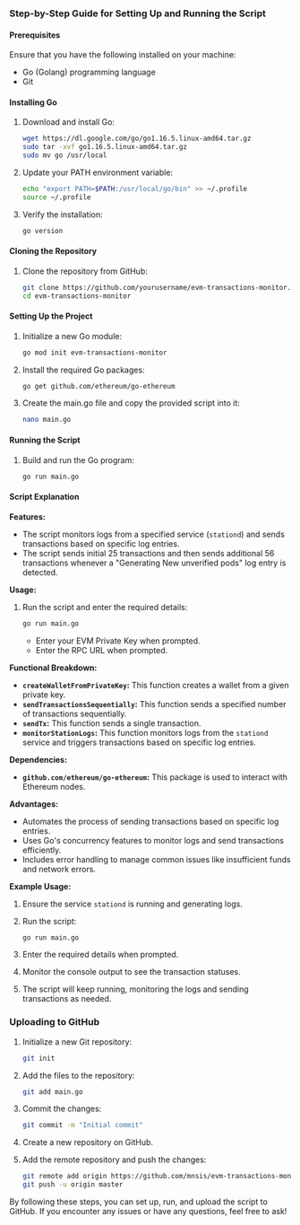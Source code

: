 ### Step-by-Step Guide for Setting Up and Running the Script

#### Prerequisites
Ensure that you have the following installed on your machine:
- Go (Golang) programming language
- Git

#### Installing Go
1. Download and install Go:
   ```sh
   wget https://dl.google.com/go/go1.16.5.linux-amd64.tar.gz
   sudo tar -xvf go1.16.5.linux-amd64.tar.gz
   sudo mv go /usr/local
   ```

2. Update your PATH environment variable:
   ```sh
   echo "export PATH=$PATH:/usr/local/go/bin" >> ~/.profile
   source ~/.profile
   ```

3. Verify the installation:
   ```sh
   go version
   ```

#### Cloning the Repository
1. Clone the repository from GitHub:
   ```sh
   git clone https://github.com/yourusername/evm-transactions-monitor.git
   cd evm-transactions-monitor
   ```

#### Setting Up the Project
1. Initialize a new Go module:
   ```sh
   go mod init evm-transactions-monitor
   ```

2. Install the required Go packages:
   ```sh
   go get github.com/ethereum/go-ethereum
   ```

3. Create the main.go file and copy the provided script into it:
   ```sh
   nano main.go
   ```

#### Running the Script
1. Build and run the Go program:
   ```sh
   go run main.go
   ```

#### Script Explanation

**Features:**
- The script monitors logs from a specified service (`stationd`) and sends transactions based on specific log entries.
- The script sends initial 25 transactions and then sends additional 56 transactions whenever a "Generating New unverified pods" log entry is detected.

**Usage:**
1. Run the script and enter the required details:
   ```sh
   go run main.go
   ```
   - Enter your EVM Private Key when prompted.
   - Enter the RPC URL when prompted.

**Functional Breakdown:**
- **`createWalletFromPrivateKey`:** This function creates a wallet from a given private key.
- **`sendTransactionsSequentially`:** This function sends a specified number of transactions sequentially.
- **`sendTx`:** This function sends a single transaction.
- **`monitorStationLogs`:** This function monitors logs from the `stationd` service and triggers transactions based on specific log entries.

**Dependencies:**
- **`github.com/ethereum/go-ethereum`:** This package is used to interact with Ethereum nodes.

**Advantages:**
- Automates the process of sending transactions based on specific log entries.
- Uses Go's concurrency features to monitor logs and send transactions efficiently.
- Includes error handling to manage common issues like insufficient funds and network errors.

**Example Usage:**
1. Ensure the service `stationd` is running and generating logs.
2. Run the script:
   ```sh
   go run main.go
   ```
3. Enter the required details when prompted.

4. Monitor the console output to see the transaction statuses.

5. The script will keep running, monitoring the logs and sending transactions as needed.

### Uploading to GitHub

1. Initialize a new Git repository:
   ```sh
   git init
   ```

2. Add the files to the repository:
   ```sh
   git add main.go
   ```

3. Commit the changes:
   ```sh
   git commit -m "Initial commit"
   ```

4. Create a new repository on GitHub.

5. Add the remote repository and push the changes:
   ```sh
   git remote add origin https://github.com/mnsis/evm-transactions-monitor.git
   git push -u origin master
   ```

By following these steps, you can set up, run, and upload the script to GitHub. If you encounter any issues or have any questions, feel free to ask!
